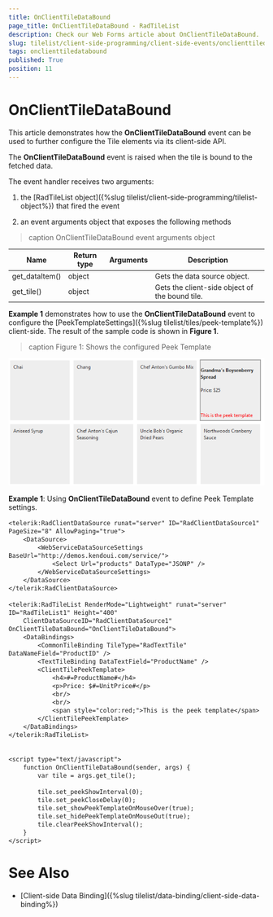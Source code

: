 ```yaml
---
title: OnClientTileDataBound
page_title: OnClientTileDataBound - RadTileList
description: Check our Web Forms article about OnClientTileDataBound.
slug: tilelist/client-side-programming/client-side-events/onclienttiledatabound
tags: onclienttiledatabound
published: True
position: 11
---
```


# OnClientTileDataBound



This article demonstrates how the **OnClientTileDataBound** event can be used to further configure the Tile elements via its client-side API.


The **OnClientTileDataBound** event is raised when the tile is bound to the fetched data.

The event handler receives two arguments:

1. the [RadTileList object]({%slug tilelist/client-side-programming/tilelist-object%}) that fired the event

1. an event arguments object that exposes the following methods


>caption OnClientTileDataBound event arguments object

|  **Name**  |  **Return type**  |  **Arguments**  |  **Description**  |
| ------ | ------ | ------ | ------ |
|get_dataItem()|object||Gets the data source object.|
|get_tile()|object||Gets the client-side object of the bound tile.|

**Example 1** demonstrates how to use the **OnClientTileDataBound** event to configure the [PeekTemplateSettings]({%slug tilelist/tiles/peek-template%}) client-side. The result of the sample code is shown in **Figure 1**.

>caption Figure 1: Shows the configured Peek Template

![tilelist-client-side-events-onclienttiledatabound](images/tilelist-client-side-events-onclienttiledatabound.png)

**Example 1**: Using **OnClientTileDataBound** event to define Peek Template settings.

````ASP.NET
<telerik:RadClientDataSource runat="server" ID="RadClientDataSource1" PageSize="8" AllowPaging="true">
	<DataSource>
		<WebServiceDataSourceSettings BaseUrl="http://demos.kendoui.com/service/">
			<Select Url="products" DataType="JSONP" />
		</WebServiceDataSourceSettings>
	</DataSource>
</telerik:RadClientDataSource>

<telerik:RadTileList RenderMode="Lightweight" runat="server" ID="RadTileList1" Height="400" 
	ClientDataSourceID="RadClientDataSource1" OnClientTileDataBound="OnClientTileDataBound">
	<DataBindings>
		<CommonTileBinding TileType="RadTextTile" DataNameField="ProductID" />
		<TextTileBinding DataTextField="ProductName" />
		<ClientTilePeekTemplate>
			<h4>#=ProductName#</h4>
            <p>Price: $#=UnitPrice#</p>
			<br/>
			<br/>
			<span style="color:red;">This is the peek template</span>
		</ClientTilePeekTemplate>
	</DataBindings>
</telerik:RadTileList>


<script type="text/javascript">
	function OnClientTileDataBound(sender, args) {
		var tile = args.get_tile();

		tile.set_peekShowInterval(0);
		tile.set_peekCloseDelay(0);
		tile.set_showPeekTemplateOnMouseOver(true);
		tile.set_hidePeekTemplateOnMouseOut(true);
		tile.clearPeekShowInterval();
	}
</script>
````



# See Also

 * [Client-side Data Binding]({%slug tilelist/data-binding/client-side-data-binding%})

